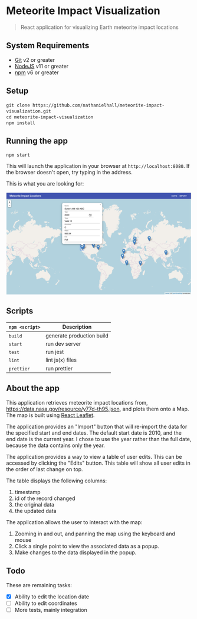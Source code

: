 # Meteorite Impact Visualization

> React application for visualizing Earth meteorite impact locations

## System Requirements

- [Git](https://git-scm.com/) v2 or greater
- [NodeJS](https://nodejs.org/en/) v11 or greater
- [npm](https://www.npmjs.com/) v6 or greater

## Setup

```shell
git clone https://github.com/nathanielhall/meteorite-impact-visualization.git
cd meteorite-impact-visualization
npm install
```

## Running the app

```shell
npm start
```

This will launch the application in your browser at `http://localhost:8080`. If
the browser doesn't open, try typing in the address.

This is what you are looking for:

<img src="screenshot.png" alt="App Screenshot" title="App Screenshot" width="700" />

## Scripts

| `npm <script>` | Description               |
| -------------- | ------------------------- |
| `build`        | generate production build |
| `start`        | run dev server            |
| `test`         | run jest                  |
| `lint`         | lint js(x) files          |
| `prettier`     | run prettier              |

## About the app

This application retrieves meteorite impact locations from,
https://data.nasa.gov/resource/y77d-th95.json, and plots them onto a Map. The
map is built using [React Leaflet](https://react-leaflet.js.org/).

The application provides an "Import" button that will re-import the data for the
specified start and end dates. The default start date is 2010, and the end date
is the current year. I chose to use the year rather than the full date, because
the data contains only the year.

The application provides a way to view a table of user edits. This can be
accessed by clicking the "Edits" button. This table will show all user edits in
the order of last change on top.

The table displays the following columns:

1. timestamp
2. id of the record changed
3. the original data
4. the updated data

The application allows the user to interact with the map:

1. Zooming in and out, and panning the map using the keyboard and mouse
2. Click a single point to view the associated data as a popup.
3. Make changes to the data displayed in the popup.

## Todo

These are remaining tasks:

- [x] Ability to edit the location date
- [ ] Ability to edit coordinates
- [ ] More tests, mainly integration
